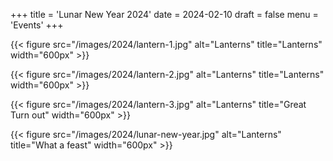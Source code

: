+++
title = 'Lunar New Year 2024'
date = 2024-02-10
draft = false
menu = 'Events'
+++

{{< figure src="/images/2024/lantern-1.jpg" alt="Lanterns" title="Lanterns" width="600px" >}}

{{< figure src="/images/2024/lantern-2.jpg" alt="Lanterns" title="Lanterns" width="600px" >}}

{{< figure src="/images/2024/lantern-3.jpg" alt="Lanterns" title="Great Turn out" width="600px" >}}

{{< figure src="/images/2024/lunar-new-year.jpg" alt="Lanterns" title="What a feast" width="600px" >}}
